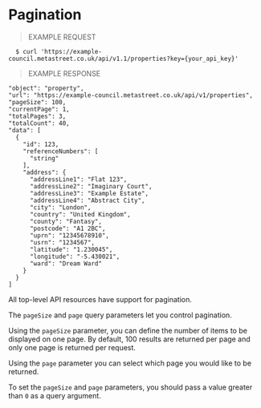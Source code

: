 # Pagination

> EXAMPLE REQUEST

```shell
  $ curl 'https://example-council.metastreet.co.uk/api/v1.1/properties?key={your_api_key}'
```

> EXAMPLE RESPONSE

```shell
"object": "property",
"url": "https://example-council.metastreet.co.uk/api/v1/properties",
"pageSize": 100,
"currentPage": 1,
"totalPages": 3,
"totalCount": 40,
"data": [
  {
    "id": 123,
    "referenceNumbers": [
      "string"
    ],
    "address": {
      "addressLine1": "Flat 123",
      "addressLine2": "Imaginary Court",
      "addressLine3": "Example Estate",
      "addressLine4": "Abstract City",
      "city": "London",
      "country": "United Kingdom",
      "county": "Fantasy",
      "postcode": "A1 2BC",
      "uprn": "12345678910",
      "usrn": "1234567",
      "latitude": "1.230045",
      "longitude": "-5.430021",
      "ward": "Dream Ward"
    }
  }
]
```

All top-level API resources have support for pagination.

The `pageSize` and `page` query parameters let you control pagination.

Using the `pageSize` parameter, you can define the number of items to be displayed on one page.  By default, 100 results are returned per page and only one page is returned per request.

Using the `page` parameter you can select which page you would like to be returned.

To set the `pageSize` and `page` parameters, you should pass a value greater than `0` as a query argument.
